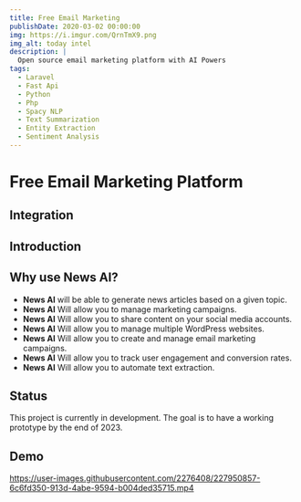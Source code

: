 ```yaml
---
title: Free Email Marketing
publishDate: 2020-03-02 00:00:00
img: https://i.imgur.com/QrnTmX9.png
img_alt: today intel
description: |
  Open source email marketing platform with AI Powers
tags:
  - Laravel
  - Fast Api
  - Python
  - Php
  - Spacy NLP
  - Text Summarization
  - Entity Extraction
  - Sentiment Analysis
---
```



# Free Email Marketing Platform

## Integration 

## Introduction

## Why use News AI?
- **News AI** will be able to generate news articles based on a given topic.
- **News AI** Will allow you to manage marketing campaigns.
- **News AI** Will allow you to share content on your social media accounts.
- **News AI** Will allow you to manage multiple WordPress websites.
- **News AI** Will allow you to create and manage email marketing campaigns.
- **News AI** Will allow you to track user engagement and conversion rates.
- **News AI** Will allow you to automate text extraction.

## Status
This project is currently in development. 
The goal is to have a working prototype by the end of 2023.

## Demo
https://user-images.githubusercontent.com/2276408/227950857-6c6fd350-913d-4abe-9594-b004ded35715.mp4
